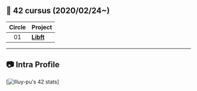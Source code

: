 ## :notebook_with_decorative_cover: 42 cursus (2020/02/24~)

| Circle | Project                                                                              |
| :----: | :----------------------------------------------------------------------------------- |
|   01   | [**Libft**](https://github.com/jwon42/42cursus_01_Libft)                             |

---

## :camera: Intra Profile

[![llluy-pu's 42 stats](https://badge42.vercel.app/api/v2/clex71b1p00400fldpmfkwxuf/stats?cursusId=21&coalitionId=215)]
